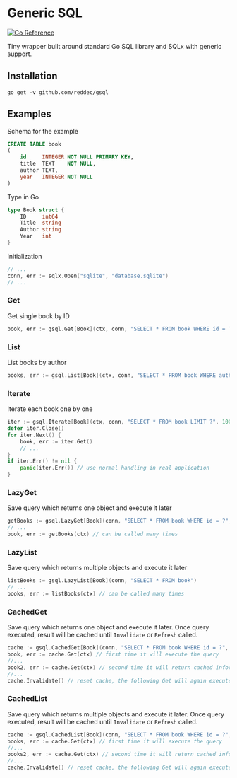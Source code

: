 # Generic SQL

[![Go Reference](https://pkg.go.dev/badge/github.com/reddec/gsql.svg)](https://pkg.go.dev/github.com/reddec/gsql)

Tiny wrapper built around standard Go SQL library and SQLx with generic support.

## Installation

    go get -v github.com/reddec/gsql

## Examples

Schema for the example

```sql
CREATE TABLE book
(
    id     INTEGER NOT NULL PRIMARY KEY,
    title  TEXT    NOT NULL,
    author TEXT,
    year   INTEGER NOT NULL
)
```

Type in Go

```go
type Book struct {
    ID     int64
    Title  string
    Author string
    Year   int
}
```

Initialization

```go
// ...
conn, err := sqlx.Open("sqlite", "database.sqlite")
// ...
```

### Get

Get single book by ID

```go
book, err := gsql.Get[Book](ctx, conn, "SELECT * FROM book WHERE id = ?", 1234)
```

### List

List books by author

```go
books, err := gsql.List[Book](ctx, conn, "SELECT * FROM book WHERE author = ?", "O'Really")
```

### Iterate

Iterate each book one by one

```go
iter := gsql.Iterate[Book](ctx, conn, "SELECT * FROM book LIMIT ?", 100)
defer iter.Close()
for iter.Next() {
    book, err := iter.Get()
    // ...
}
if iter.Err() != nil {
    panic(iter.Err()) // use normal handling in real application
}
```

### LazyGet

Save query which returns one object and execute it later

```go
getBooks := gsql.LazyGet[Book](conn, "SELECT * FROM book WHERE id = ?", 123)
// ...
book, err := getBooks(ctx) // can be called many times
```

### LazyList

Save query which returns multiple objects and execute it later

```go
listBooks := gsql.LazyList[Book](conn, "SELECT * FROM book")
// ...
books, err := listBooks(ctx) // can be called many times
```

### CachedGet

Save query which returns one object and execute it later. Once query executed, result will be cached until `Invalidate`
or `Refresh` called.

```go
cache := gsql.CachedGet[Book](conn, "SELECT * FROM book WHERE id = ?", 123)
book, err := cache.Get(ctx) // first time it will execute the query
//...
book2, err := cache.Get(ctx) // second time it will return cached information
//...
cache.Invalidate() // reset cache, the following Get will again execute the query
```

### CachedList

Save query which returns multiple objects and execute it later. Once query executed, result will be cached
until `Invalidate` or `Refresh` called.

```go
cache := gsql.CachedList[Book](conn, "SELECT * FROM book WHERE id = ?", 123)
books, err := cache.Get(ctx) // first time it will execute the query
//...
books2, err := cache.Get(ctx) // second time it will return cached information
//...
cache.Invalidate() // reset cache, the following Get will again execute the query
```
